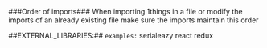 ###Order of imports###
When importing 1things in a file or modify the imports of an already existing file make sure the imports maintain this order

##EXTERNAL_LIBRARIES:##
        ``examples:``
        serialeazy
        react
        redux
